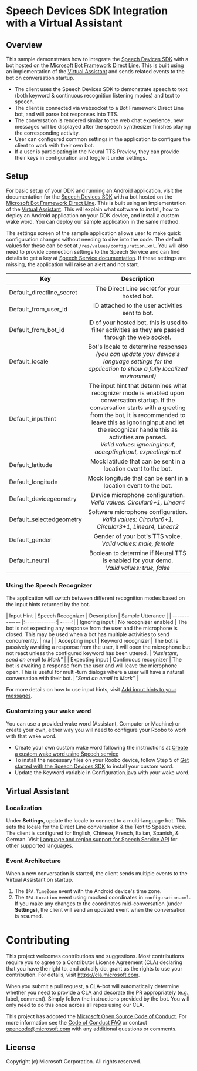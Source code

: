 ﻿# Speech Devices SDK Integration with a Virtual Assistant

## Overview

This sample demonstrates how to integrate the [Speech Devices SDK](https://docs.microsoft.com/en-us/azure/cognitive-services/speech-service/speech-devices-sdk-qsg) with a bot hosted on the [Microsoft Bot Framework Direct Line](https://docs.microsoft.com/en-us/azure/bot-service/bot-builder-howto-direct-line?view=azure-bot-service-4.0&tabs=cscreatebot%2Ccsclientapp%2Ccsrunclient). This is built using an implementation of the [Virtual Assistant](https://github.com/Microsoft/AI/tree/master/solutions/Virtual-Assistant) and sends related events to the bot on conversation startup.

* The client uses the Speech Devices SDK to demonstrate speech to text (both keyword & continuous recognition listening modes) and text to speech.
* The client is connected via websocket to a Bot Framework Direct Line bot, and will parse bot responses into TTS.
* The conversation is rendered similar to the web chat experience, new messages will be displayed after the speech synthesizer finishes playing the corresponding activity.
* User can configured common settings in the application to configure the client to work with their own bot.
* If a user is participating in the Neural TTS Preview, they can provide their keys in configuration and toggle it under settings.

## Setup

For basic setup of your DDK and running an Android application, visit the documentation for the [Speech Devices SDK](https://docs.microsoft.com/en-us/azure/cognitive-services/speech-service/speech-devices-sdk-qsg) with a bot hosted on the [Microsoft Bot Framework Direct Line](https://docs.microsoft.com/en-us/azure/bot-service/bot-builder-howto-direct-line?view=azure-bot-service-4.0&tabs=cscreatebot%2Ccsclientapp%2Ccsrunclient). This is built using an implementation of the [Virtual Assistant](https://github.com/Microsoft/AI/tree/master/solutions/Virtual-Assistant). This will explain what software to install, how to deploy an Android application on your DDK device, and install a custom wake word. You can deploy our sample application in the same method.

The settings screen of the sample application allows user to make quick configuration changes without needing to dive into the code. The default values for these can be set at `/res/values/configuration.xml`.
You will also need to provide connection settings to the Speech Service and can find details to get a key at [Speech Service documentation](https://docs.microsoft.com/en-us/azure/cognitive-services/speech-service/get-started). 
If these settings are missing, the application will raise an alert and not start.

| Key       | Description  |
| ------------- |:-------------:| 
| Default_directline_secret | The Direct Line secret for your hosted bot. |
| Default_from_user_id | ID attached to the user activities sent to bot. |
| Default_from_bot_id | ID of your hosted bot, this is used to filter activities as they are passed through the web socket.|
| Default_locale | Bot's locale to determine responses *(you can update your device's language settings for the application to show a fully localized environment)* |
| Default_inputhint | The input hint that determines what recognizer mode is enabled upon conversation startup. If the conversation starts with a greeting from the bot, it is recommended to leave this as ignoringInput and let the recognizer handle this as activities are parsed. <br> *Valid values: ignoringInput, acceptingInput, expectingInput* |
| Default_latitude | Mock latitude that can be sent in a location event to the bot. |
| Default_longitude | Mock longitude that can be sent in a location event to the bot. |
| Default_devicegeometry | Device microphone configuration. <br> *Valid values: Circular6+1, Linear4* |
| Default_selectedgeometry | Software microphone configuration. <br> *Valid values: Circular6+1, Circular3+1, Linear4, Linear2* |
| Default_gender | Gender of your bot's TTS voice. <br> *Valid values: male, female* |
| Default_neural | Boolean to determine if Neural TTS is enabled for your demo. <br> *Valid values: true, false* |

### Using the Speech Recognizer

The application will switch between different recognition modes based on the input hints returned by the bot.

| Input Hint        | Speech Recognizer           | Description  | Sample Utterance | 
| ------------- |:-------------:| -----:|
| Ignoring input      | No recognizer enabled | The bot is not expecting any response from the user and the microphone is closed. This may be used when a bot has multiple activities to send concurrently. | n/a |
| Accepting input      | Keyword recognizer | The bot is passively awaiting a response from the user, it will open the microphone but not react unless the configured keyword has been uttered. | *"Assistant, send an email to Mark"* |
| Expecting input      | Continuous recognizer | The bot is awaiting a response from the user and will leave the microphone open. This is useful for multi-turn dialogs where a user will have a natural conversation with their bot.| *"Send an email to Mark"* |

For more details on how to use input hints, visit [Add input hints to your messages](https://docs.microsoft.com/en-us/azure/bot-service/bot-builder-howto-add-input-hints?view=azure-bot-service-4.0&tabs=cs).

### Customizing your wake word
You can use a provided wake word (Assistant, Computer or Machine) or create your own, either way you will need to configure your Roobo to work with that wake word.
- Create your own custom wake word following the instructions at [Create a custom wake word using Speech service](https://docs.microsoft.com/en-us/azure/cognitive-services/speech-service/speech-devices-sdk-create-kws)
- To install the necessary files on your Roobo device, follow Step 5 of [Get started with the Speech Devices SDK](https://docs.microsoft.com/en-us/azure/cognitive-services/speech-service/speech-devices-sdk-qsg) to install your custom word.
- Update the Keyword variable in Configuration.java with your wake word.

## Virtual Assistant

### Localization

Under **Settings**, update the locale to connect to a multi-language bot. This sets the locale for the Direct Line conversation & the Text to Speech voice. The client is configured for English, Chinese, French, Italian, Spanish, & German. 
Visit [Language and region support for Speech Service API](https://docs.microsoft.com/en-us/azure/cognitive-services/speech-service/language-support) for other supported languages.

### Event Architecture
When a new conversation is started, the client sends multiple events to the Virtual Assistant on startup.
1. The `IPA.TimeZone` event with the Android device's time zone.
2. The `IPA.Location` event using mocked coordinates in `configuration.xml`. If you make any changes to the coordinates mid-conversation (under **Settings**), the client will send an updated event when the conversation is resumed.

# Contributing

This project welcomes contributions and suggestions.  Most contributions require you to agree to a
Contributor License Agreement (CLA) declaring that you have the right to, and actually do, grant us
the rights to use your contribution. For details, visit https://cla.microsoft.com.

When you submit a pull request, a CLA-bot will automatically determine whether you need to provide
a CLA and decorate the PR appropriately (e.g., label, comment). Simply follow the instructions
provided by the bot. You will only need to do this once across all repos using our CLA.

This project has adopted the [Microsoft Open Source Code of Conduct](https://opensource.microsoft.com/codeofconduct/).
For more information see the [Code of Conduct FAQ](https://opensource.microsoft.com/codeofconduct/faq/) or
contact [opencode@microsoft.com](mailto:opencode@microsoft.com) with any additional questions or comments.

## License
Copyright (c) Microsoft Corporation. All rights reserved.
